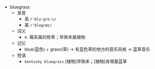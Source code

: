 - bluegrass
  - 发音
    - 英 `/'bluːgrɑːs/`
    - 美 `/'bluɡræs/`
  - 词义
    - n. 莓系属的牧草；早熟禾属植物
  - 记忆
    - blue(蓝色) + grass(草) → 有蓝色草的地方的音乐风格 → 蓝草音乐
  - 短语
    - `kentucky bluegrass` [植物]早熟禾；[植物]肯塔基蓝草 
